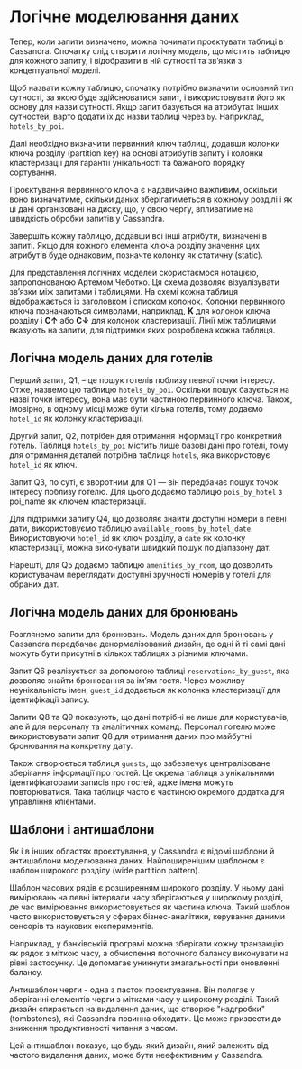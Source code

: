 # Логічне моделювання даних

Тепер, коли запити визначено, можна починати проєктувати таблиці в Cassandra. Спочатку слід створити логічну модель, що містить таблицю для кожного запиту, і відобразити в ній сутності та зв’язки з концептуальної моделі.

Щоб назвати кожну таблицю, спочатку потрібно визначити основний тип сутності, за якою буде здійснюватися запит, і використовувати його як основу для назви сутності. Якщо запит базується на атрибутах інших сутностей, варто додати їх до назви таблиці через `by`. Наприклад, `hotels_by_poi`.

Далі необхідно визначити первинний ключ таблиці, додавши колонки ключа розділу (partition key) на основі атрибутів запиту і колонки кластеризації для гарантії унікальності та бажаного порядку сортування.

Проєктування первинного ключа є надзвичайно важливим, оскільки воно визначатиме, скільки даних зберігатиметься в кожному розділі і як ці дані організовані на диску, що, у свою чергу, впливатиме на швидкість обробки запитів у Cassandra.

Завершіть кожну таблицю, додавши всі інші атрибути, визначені в запиті. Якщо для кожного елемента ключа розділу значення цих атрибутів буде однаковим, позначте колонку як статичну (static).

Для представлення логічних моделей скористаємося нотацією, запропонованою Артемом Чеботко. Ця схема дозволяє візуалізувати зв’язки між запитами і таблицями. На схемі кожна таблиця відображається із заголовком і списком колонок. Колонки первинного ключа позначаються символами, наприклад, **K** для колонок ключа розділу і **C↑** або **C↓** для колонок кластеризації. Лінії між таблицями вказують на запити, для підтримки яких розроблена кожна таблиця.

## Логічна модель даних для готелів

Перший запит, Q1, – це пошук готелів поблизу певної точки інтересу. Отже, назвемо цю таблицю `hotels_by_poi`. Оскільки пошук базується на назві точки інтересу, вона має бути частиною первинного ключа. Також, імовірно, в одному місці може бути кілька готелів, тому додаємо `hotel_id` як колонку кластеризації.

Другий запит, Q2, потрібен для отримання інформації про конкретний готель. Таблиця `hotels_by_poi` містить лише базові дані про готелі, тому для отримання деталей потрібна таблиця `hotels`, яка використовує `hotel_id` як ключ.

Запит Q3, по суті, є зворотним для Q1 — він передбачає пошук точок інтересу поблизу готелю. Для цього додаємо таблицю `pois_by_hotel` з poi_name як ключем кластеризації.

Для підтримки запиту Q4, що дозволяє знайти доступні номери в певні дати, використовуємо таблицю `available_rooms_by_hotel_date`. Використовуючи `hotel_id` як ключ розділу, а `date` як колонку кластеризації, можна виконувати швидкий пошук по діапазону дат.

Нарешті, для Q5 додаємо таблицю `amenities_by_room`, що дозволить користувачам переглядати доступні зручності номерів у готелі для обраних дат.

## Логічна модель даних для бронювань

Розглянемо запити для бронювань. Модель даних для бронювань у Cassandra передбачає денормалізований дизайн, де одні й ті самі дані можуть бути присутні в кількох таблицях з різними ключами.

Запит Q6 реалізується за допомогою таблиці `reservations_by_guest`, яка дозволяє знайти бронювання за ім’ям гостя. Через можливу неунікальність імен, `guest_id` додається як колонка кластеризації для ідентифікації запису.

Запити Q8 та Q9 показують, що дані потрібні не лише для користувачів, але й для персоналу та аналітичних команд. Персонал готелю може використовувати запит Q8 для отримання даних про майбутні бронювання на конкретну дату.

Також створюється таблиця `guests`, що забезпечує централізоване зберігання інформації про гостей. Це окрема таблиця з унікальними ідентифікаторами записів про гостей, адже імена можуть повторюватися. Така таблиця часто є частиною окремого додатка для управління клієнтами.

## Шаблони і антишаблони

Як і в інших областях проєктування, у Cassandra є відомі шаблони й антишаблони моделювання даних. Найпоширенішим шаблоном є шаблон широкого розділу (wide partition pattern).

Шаблон часових рядів є розширенням широкого розділу. У ньому дані вимірювань на певні інтервали часу зберігаються у широкому розділі, де час вимірювання використовується як частина ключа. Такий шаблон часто використовується у сферах бізнес-аналітики, керування даними сенсорів та наукових експериментів.

Наприклад, у банківській програмі можна зберігати кожну транзакцію як рядок з міткою часу, а обчислення поточного балансу виконувати на рівні застосунку. Це допомагає уникнути змагальності при оновленні балансу.

Антишаблон черги - одна з пасток проєктування. Він полягає у зберіганні елементів черги з мітками часу у широкому розділі. Такий дизайн спирається на видалення даних, що створює "надгробки" (tombstones), які Cassandra повинна обходити. Це може призвести до зниження продуктивності читання з часом.

Цей антишаблон показує, що будь-який дизайн, який залежить від частого видалення даних, може бути неефективним у Cassandra.